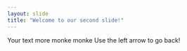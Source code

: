 ```yaml
---
layout: slide
title: "Welcome to our second slide!"
---
```

Your text more monke
monke
Use the left arrow to go back!
